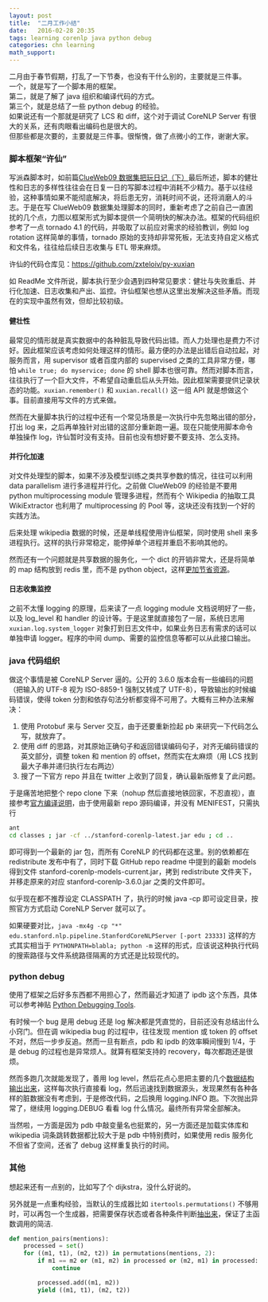```yaml
---
layout: post
title:  "二月工作小结"
date:   2016-02-28 20:35
tags: learning corenlp java python debug 
categories: chn learning
math_support: 
---
```


二月由于春节假期，打乱了一下节奏，也没有干什么别的，主要就是三件事。  
一个，就是写了一个脚本用的框架。  
第二，就是了解了 java 组织和编译代码的方式。  
第三个，就是总结了一些 python debug 的经验。  
如果说还有一个那就是研究了 LCS 和 diff，这个对于调试 CoreNLP Server 有很大的关系，还有肉眼看出编码也是很大的。  
但那些都是次要的，主要就是三件事。很惭愧，做了点微小的工作，谢谢大家。

### 脚本框架“许仙”

写派森脚本时，如前篇[ClueWeb09 数据集把玩日记（下）](http://libzx.so/chn/learning/2016/01/29/play-with-clueweb09-and-facc1-2.html)最后所述，脚本的健壮性和日志的多样性往往会在日复一日的写脚本过程中消耗不少精力。基于以往经验，这种事情如果不能彻底解决，将后患无穷，消耗时间不说，还将消磨人的斗志。于是在写 ClueWeb09 数据集处理脚本的同时，重新考虑了之前自己一直困扰的几个点，力图以框架形式为脚本提供一个简明快的解决办法。框架的代码组织参考了一点 tornado 4.1 的代码，并吸取了以前应对需求的经验教训，例如 log rotation 这样简单的事情，tornado 原始的支持却非常死板，无法支持自定义格式和文件名，往往给后续日志收集与 ETL 带来麻烦。

许仙的代码仓库见：https://github.com/zxteloiv/py-xuxian

如 ReadMe 文件所说，脚本执行至少会遇到四种常见要求：健壮与失败重启、并行化加速、日志收集和产出、监控。许仙框架也想从这里出发解决这些矛盾。而现在的实现中虽然有效，但却比较初级。

#### 健壮性

最常见的情形就是真实数据中的各种脏乱导致代码出错。而人力处理也是费力不讨好。因此框架应该考虑如何处理这样的情形。最方便的办法是出错后自动拉起，对服务而言，用 supervisor 或者百度内部的 supervised 之类的工具非常方便，哪怕 `while true; do myservice; done` 的 shell 脚本也很可靠。然而对脚本而言，往往执行了一个巨大文件，不希望自动重启后从头开始。因此框架需要提供记录状态的功能。`xuxian.remember()` 和 `xuxian.recall()` 这一组 API 就是想做这个事。目前直接用写文件的方式来做。

然而在大量脚本执行的过程中还有一个常见场景是一次执行中先忽略出错的部分，打出 log 来，之后再单独针对出错的这部分重新跑一遍。现在只能使用脚本命令单独操作 log，许仙暂时没有支持。目前也没有想好要不要支持、怎么支持。

#### 并行化加速

对文件处理型的脚本，如果不涉及模型训练之类共享参数的情况，往往可以利用 data parallelism 进行多进程并行化。之前做 ClueWeb09 的经验是不要用 python multiprocessing module 管理多进程，然而有个 Wikipedia 的抽取工具 WikiExtractor 也利用了 multiprocessing 的 Pool 等，这块还没有找到一个好的实践方法。

后来处理 wikipedia 数据的时候，还是单线程使用许仙框架，同时使用 shell 来多进程执行。这样的执行非常稳定，能停掉单个进程并重启不影响其他的。

然而还有一个问题就是共享数据的服务化，一个 dict 的开销非常大，还是将简单的 map 结构放到 redis 里，而不是 python object，这样[更加节省资源](http://stackoverflow.com/questions/10264874/python-reducing-memory-usage-of-dictionary)。

#### 日志收集监控

之前不太懂 logging 的原理，后来读了一点 logging module 文档说明好了一些，以及 log_level 和 handler 的设计等。于是这里就直接包了一层，系统日志用 `xuxian.log.system_logger` 对象打到日志文件中，如果业务日志有需求的话可以单独申请 logger。程序的中间 dump、需要的监控信息等都可以从此接口输出。

### java 代码组织

做这个事情是被 CoreNLP Server 逼的。公开的 3.6.0 版本会有一些编码的问题（把输入的 UTF-8 视为 ISO-8859-1 强制又转成了 UTF-8），导致输出的时候编码错误，使得 token 分割和依存句法分析都变得不可用了。大概有三种办法来解决：

1. 使用 Protobuf 来与 Server 交互，由于还要重新捡起 pb 来研究一下代码怎么写，就放弃了。
2. 使用 diff 的思路，对其原始正确句子和返回错误编码句子，对齐无编码错误的英文部分，调整 token 和 mention 的 offset，然而实在太麻烦（用 LCS 找到最大子串并递归执行左右两边）
3. 搜了一下官方 repo 并且在 twitter 上收到了回复，确认最新版修复了此问题。

于是痛苦地把整个 repo clone 下来（nohup 然后直接地铁回家，不忍直视），直接参考[官方编译说明](http://stanfordnlp.github.io/CoreNLP/files/basic-compiling.txt)，由于使用最新 repo 源码编译，并没有 MENIFEST，只需执行

~~~ bash
ant
cd classes ; jar -cf ../stanford-corenlp-latest.jar edu ; cd ..
~~~

即可得到一个最新的 jar 包，而所有 CoreNLP 的代码都在这里。别的依赖都在 redistribute 发布中有了，同时下载 GitHub repo readme 中提到的最新 models 得到文件 stanford-corenlp-models-current.jar，拷到 redistribute 文件夹下，并移走原来的对应 stanford-corenlp-3.6.0.jar 之类的文件即可。

似乎现在都不推荐设定 CLASSPATH 了，执行的时候 java -cp 即可设定目录，按照官方方式启动 CoreNLP Server 就可以了。

如果硬要对比，`java -mx4g -cp "*" edu.stanford.nlp.pipeline.StanfordCoreNLPServer [-port 23333]` 这样的方式其实相当于 `PYTHONPATH=blabla; python -m` 这样的形式，应该说这种执行代码的搜索路径与文件系统路径隔离的方式还是比较现代的。

### python debug

使用了框架之后好多东西都不用担心了，然而最近才知道了 ipdb 这个东西，具体可以参考神贴 [Python Debugging Tools](https://blog.ionelmc.ro/2013/06/05/python-debugging-tools/).

有时候一个 bug 是用 debug 还是 log 解决都是凭直觉的，目前还没有总结出什么小窍门。但在调 wikipedia bug 的过程中，往往发现 mention 或 token 的 offset 不对，然后一步步反追。然而一旦有断点，pdb 和 ipdb 的效率瞬间慢到 1/4，于是 debug 的过程也是异常烦人。就算有框架支持的 recovery，每次都跑还是很烦。

然而多跑几次就能发现了，善用 log level，然后花点心思把主要的几个[数据结构输出出来](https://github.com/zxteloiv/wikipedia-scripts/blob/master/main.py#L100)，这样每次执行直接看 log，然后迅速找到数据源头，发现果然有各种各样的脏数据没有考虑到，于是修改代码，之后换用 logging.INFO 跑。下次抛出异常了，继续用 logging.DEBUG 看看 log 什么情况。最终所有异常全部解决。

当然啦，一方面是因为 pdb 中敲变量名也挺累的，另一方面还是加载实体库和 wikipedia 词条跳转数据都比较大于是 pdb 中特别费时，如果使用 redis 服务化不但省了空间，还省了 debug 这样重复执行的时间。

### 其他

想起来还有一点别的，比如写了个 dijkstra，没什么好说的。

另外就是一点重构经验，当默认的生成器比如 `itertools.permutations()` 不够用时，可以再包一个生成器，把需要保存状态或者各种条件判断[抽出来](https://github.com/zxteloiv/wikipedia-scripts/blob/master/main.py#L81)，保证了主函数调用的简洁.

~~~ python
def mention_pairs(mentions):
    processed = set()
    for ((m1, t1), (m2, t2)) in permutations(mentions, 2):
        if m1 == m2 or (m1, m2) in processed or (m2, m1) in processed:
            continue

        processed.add((m1, m2))
        yield ((m1, t1), (m2, t2))
~~~


